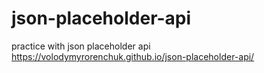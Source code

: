 # json-placeholder-api
practice with json placeholder api
https://volodymyrorenchuk.github.io/json-placeholder-api/
